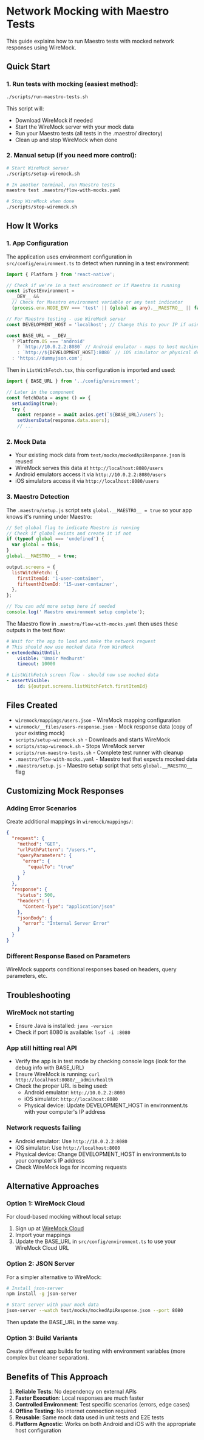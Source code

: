 # Network Mocking with Maestro Tests

This guide explains how to run Maestro tests with mocked network responses using WireMock.

## Quick Start

### 1. Run tests with mocking (easiest method):

```bash
./scripts/run-maestro-tests.sh
```

This script will:

- Download WireMock if needed
- Start the WireMock server with your mock data
- Run your Maestro tests (all tests in the .maestro/ directory)
- Clean up and stop WireMock when done

### 2. Manual setup (if you need more control):

```bash
# Start WireMock server
./scripts/setup-wiremock.sh

# In another terminal, run Maestro tests
maestro test .maestro/flow-with-mocks.yaml

# Stop WireMock when done
./scripts/stop-wiremock.sh
```

## How It Works

### 1. App Configuration

The application uses environment configuration in `src/config/environment.ts` to detect when running in a test environment:

```typescript
import { Platform } from 'react-native';

// Check if we're in a test environment or if Maestro is running
const isTestEnvironment =
  __DEV__ &&
  // Check for Maestro environment variable or any test indicator
  (process.env.NODE_ENV === 'test' || (global as any).__MAESTRO__ || false);

// For Maestro testing - use WireMock server
const DEVELOPMENT_HOST = 'localhost'; // Change this to your IP if using physical device

const BASE_URL = __DEV__
  ? Platform.OS === 'android'
    ? `http://10.0.2.2:8080` // Android emulator - maps to host machine
    : `http://${DEVELOPMENT_HOST}:8080` // iOS simulator or physical device
  : 'https://dummyjson.com';
```

Then in `ListWithFetch.tsx`, this configuration is imported and used:

```typescript
import { BASE_URL } from '../config/environment';

// Later in the component
const fetchData = async () => {
  setLoading(true);
  try {
    const response = await axios.get(`${BASE_URL}/users`);
    setUsersData(response.data.users);
    // ...
```

### 2. Mock Data

- Your existing mock data from `test/mocks/mockedApiResponse.json` is reused
- WireMock serves this data at `http://localhost:8080/users`
- Android emulators access it via `http://10.0.2.2:8080/users`
- iOS simulators access it via `http://localhost:8080/users`

### 3. Maestro Detection

The `.maestro/setup.js` script sets `global.__MAESTRO__ = true` so your app knows it's running under Maestro:

```javascript
// Set global flag to indicate Maestro is running
// Check if global exists and create it if not
if (typeof global === 'undefined') {
  var global = this;
}
global.__MAESTRO__ = true;

output.screens = {
  listWitchFetch: {
    firstItemId: '1-user-container',
    fifteenthItemId: '15-user-container',
  },
};

// You can add more setup here if needed
console.log(' Maestro environment setup complete');
```

The Maestro flow in `.maestro/flow-with-mocks.yaml` then uses these outputs in the test flow:

```yaml
# Wait for the app to load and make the network request
# This should now use mocked data from WireMock
- extendedWaitUntil:
    visible: 'Umair Medhurst'
    timeout: 10000

# ListWithFetch screen flow - should now use mocked data
- assertVisible:
    id: ${output.screens.listWitchFetch.firstItemId}
```

## Files Created

- `wiremock/mappings/users.json` - WireMock mapping configuration
- `wiremock/__files/users-response.json` - Mock response data (copy of your existing mock)
- `scripts/setup-wiremock.sh` - Downloads and starts WireMock
- `scripts/stop-wiremock.sh` - Stops WireMock server
- `scripts/run-maestro-tests.sh` - Complete test runner with cleanup
- `.maestro/flow-with-mocks.yaml` - Maestro test that expects mocked data
- `.maestro/setup.js` - Maestro setup script that sets `global.__MAESTRO__` flag

## Customizing Mock Responses

### Adding Error Scenarios

Create additional mappings in `wiremock/mappings/`:

```json
{
  "request": {
    "method": "GET",
    "urlPathPattern": "/users.*",
    "queryParameters": {
      "error": {
        "equalTo": "true"
      }
    }
  },
  "response": {
    "status": 500,
    "headers": {
      "Content-Type": "application/json"
    },
    "jsonBody": {
      "error": "Internal Server Error"
    }
  }
}
```

### Different Response Based on Parameters

WireMock supports conditional responses based on headers, query parameters, etc.

## Troubleshooting

### WireMock not starting

- Ensure Java is installed: `java -version`
- Check if port 8080 is available: `lsof -i :8080`

### App still hitting real API

- Verify the app is in test mode by checking console logs (look for the debug info with BASE_URL)
- Ensure WireMock is running: `curl http://localhost:8080/__admin/health`
- Check the proper URL is being used:
  - Android emulator: `http://10.0.2.2:8080`
  - iOS simulator: `http://localhost:8080`
  - Physical device: Update DEVELOPMENT_HOST in environment.ts with your computer's IP address

### Network requests failing

- Android emulator: Use `http://10.0.2.2:8080`
- iOS simulator: Use `http://localhost:8080`
- Physical device: Change DEVELOPMENT_HOST in environment.ts to your computer's IP address
- Check WireMock logs for incoming requests

## Alternative Approaches

### Option 1: WireMock Cloud

For cloud-based mocking without local setup:

1. Sign up at [WireMock Cloud](https://app.wiremock.cloud/)
2. Import your mappings
3. Update the BASE_URL in `src/config/environment.ts` to use your WireMock Cloud URL

### Option 2: JSON Server

For a simpler alternative to WireMock:

```bash
# Install json-server
npm install -g json-server

# Start server with your mock data
json-server --watch test/mocks/mockedApiResponse.json --port 8080
```

Then update the BASE_URL in the same way.

### Option 3: Build Variants

Create different app builds for testing with environment variables (more complex but cleaner separation).

## Benefits of This Approach

1. **Reliable Tests**: No dependency on external APIs
2. **Faster Execution**: Local responses are much faster
3. **Controlled Environment**: Test specific scenarios (errors, edge cases)
4. **Offline Testing**: No internet connection required
5. **Reusable**: Same mock data used in unit tests and E2E tests
6. **Platform Agnostic**: Works on both Android and iOS with the appropriate host configuration
